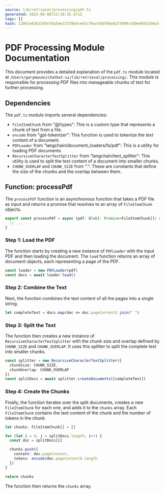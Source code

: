 ```yaml
---
source: lib/retrieval/processing/pdf.ts
generated: 2025-06-08T22:38:35.471Z
tags: []
hash: 22063e63615d5e70a54e23739b4ce63cf0aef8df66e8a73090c438e6055266e3
---
```


# PDF Processing Module Documentation

This document provides a detailed explanation of the `pdf.ts` module located at `/Users/garymason/chatbot-ui/lib/retrieval/processing/`. This module is responsible for processing PDF files into manageable chunks of text for further processing.

## Dependencies

The `pdf.ts` module imports several dependencies:

- `FileItemChunk` from "@/types": This is a custom type that represents a chunk of text from a file.
- `encode` from "gpt-tokenizer": This function is used to tokenize the text content of a document.
- `PDFLoader` from "langchain/document_loaders/fs/pdf": This is a utility for loading PDF documents.
- `RecursiveCharacterTextSplitter` from "langchain/text_splitter": This utility is used to split the text content of a document into smaller chunks.
- `CHUNK_OVERLAP` and `CHUNK_SIZE` from ".": These are constants that define the size of the chunks and the overlap between them.

## Function: processPdf

The `processPdf` function is an asynchronous function that takes a PDF file as input and returns a promise that resolves to an array of `FileItemChunk` objects.

```ts
export const processPdf = async (pdf: Blob): Promise<FileItemChunk[]> => {
  // ...
}
```

### Step 1: Load the PDF

The function starts by creating a new instance of `PDFLoader` with the input PDF and then loading the document. The `load` function returns an array of document objects, each representing a page of the PDF.

```ts
const loader = new PDFLoader(pdf)
const docs = await loader.load()
```

### Step 2: Combine the Text

Next, the function combines the text content of all the pages into a single string.

```ts
let completeText = docs.map(doc => doc.pageContent).join(" ")
```

### Step 3: Split the Text

The function then creates a new instance of `RecursiveCharacterTextSplitter` with the chunk size and overlap defined by `CHUNK_SIZE` and `CHUNK_OVERLAP`. It uses this splitter to split the complete text into smaller chunks.

```ts
const splitter = new RecursiveCharacterTextSplitter({
  chunkSize: CHUNK_SIZE,
  chunkOverlap: CHUNK_OVERLAP
})
const splitDocs = await splitter.createDocuments([completeText])
```

### Step 4: Create the Chunks

Finally, the function iterates over the split documents, creates a new `FileItemChunk` for each one, and adds it to the `chunks` array. Each `FileItemChunk` contains the text content of the chunk and the number of tokens in the chunk.

```ts
let chunks: FileItemChunk[] = []

for (let i = 0; i < splitDocs.length; i++) {
  const doc = splitDocs[i]

  chunks.push({
    content: doc.pageContent,
    tokens: encode(doc.pageContent).length
  })
}

return chunks
```

The function then returns the `chunks` array.
